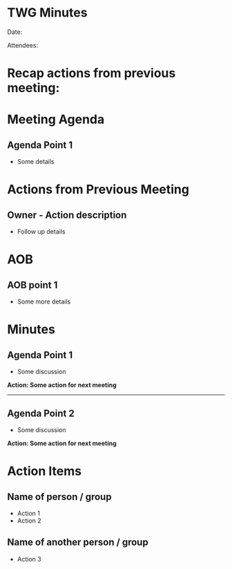 # TWG Minutes

Date:

Attendees:

# Recap actions from previous meeting:

# Meeting Agenda

## Agenda Point 1
- Some details

# Actions from Previous Meeting
## Owner - Action description
- Follow up details

# AOB

## AOB point 1
- Some more details

# Minutes

## Agenda Point 1
- Some discussion


**Action: Some action for next meeting**

---

## Agenda Point 2
- Some discussion

**Action: Some action for next meeting**

# Action Items

## Name of person / group
- Action 1
- Action 2

## Name of another person / group
- Action 3